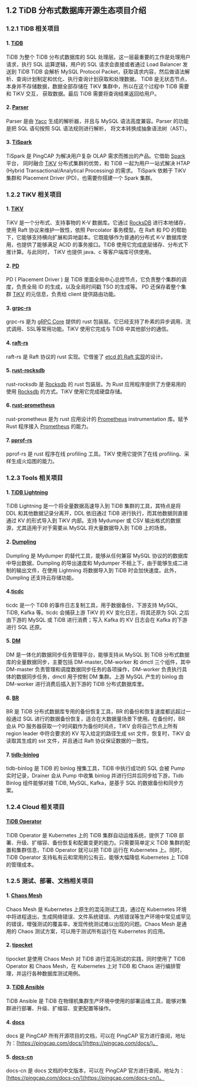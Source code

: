 ## 1.2 TiDB 分布式数据库开源生态项目介绍

### 1.2.1 TiDB 相关项目

#### 1. [TiDB](https://github.com/pingcap/tidb)

TiDB 为整个 TiDB 分布式数据库的 SQL 处理层。这一层最重要的工作是处理用户请求，执行 SQL 运算逻辑，用户的 SQL 请求会直接或者通过 Load Balancer 发送到 TiDB 
TiDB 会解析 MySQL Protocol Packet，获取请求内容，然后做语法解析、查询计划制定和优化、执行查询计划获取和处理数据。
TiDB 是无状态节点，本身并不存储数据，数据全部存储在 TiKV 集群中，所以在这个过程中 TiDB 需要和 TiKV 交互，
获取数据。最后 TiDB 需要将查询结果返回给用户。 

#### 2. [Parser](https://github.com/pingcap/parser)

Parser 是由 [Yacc](http://dinosaur.compilertools.net/) 生成的解析器，并且与 MySQL 语法高度兼容。Parser 的功能是把 SQL 语句按照 SQL 语法规则进行解析，
将文本转换成抽象语法树（AST）。

#### 3. [TiSpark](https://github.com/pingcap/tispark)

TiSpark 是 PingCAP 为解决用户复杂 OLAP 需求而推出的产品。它借助 [Spark](https://spark.apache.org/) 平台，
同时融合 [TiKV](https://github.com/tikv/tikv) 分布式集群的优势，和 TiDB 一起为用户一站式解决 HTAP (Hybrid Transactional/Analytical Processing) 的需求。
TiSpark 依赖于 TiKV 集群和 Placement Driver (PD)，也需要你搭建一个 Spark 集群。

### 1.2.2 TiKV 相关项目

#### 1. [TiKV](https://github.com/tikv/tikv)

TiKV 是一个分布式、支持事物的 K-V 数据库。它通过 [RocksDB](https://rocksdb.org/) 进行本地储存，使用 Raft 协议来维护一致性，依照 Percolator 事务模型。在 Raft 和 PD 的帮助下，它能够支持横向扩展和异地副本。它既能够作为普通的分布式 K-V 数据库使用，也提供了能够满足 ACID 的事务接口。TiDB 使用它完成底层储存、分布式下推计算。与此同时， TiKV 也提供 java、c 等客户端库可供使用。

#### 2. [PD](https://github.com/pingcap/pd)

PD ( Placement Driver ) 是 TiDB 里面全局中心总控节点，它负责整个集群的调度，负责全局 ID 的生成，以及全局时间戳 TSO 的生成等。
PD 还保存着整个集群 [TiKV](https://github.com/tikv/tikv) 的元信息，负责给 client 提供路由功能。


#### 3. [grpc-rs](https://github.com/tikv/grpc-rs)

grpc-rs 是为 [gRPC Core](https://github.com/grpc/grpc) 提供的 rust 包装层。它已经支持了朴素的异步调用、流式调用、SSL等常用功能。TiKV 使用它完成与 TiDB 中其他部分的通信。

#### 4. [raft-rs](https://github.com/tikv/raft-rs)

raft-rs 是 Raft 协议的 rust 实现。它借鉴了 [etcd 的 Raft 实现](https://github.com/etcd-io/etcd/tree/master/raft)的设计。

#### 5. [rust-rocksdb](https://github.com/tikv/rust-rocksdb)

rust-rocksdb 是 [Rocksdb](https://rocksdb.org/) 的 rust 包装层。为 Rust 应用程序提供了方便易用的使用 [Rocksdb](https://rocksdb.org/) 的方式。TiKV 使用它完成硬盘存储。

#### 6. [rust-prometheus](https://github.com/tikv/rust-prometheus)

rust-prometheus 是为 rust 应用设计的 [Prometheus](https://prometheus.io/) instrumentation 库。赋予 Rust 程序接入 [Prometheus](https://prometheus.io/) 的能力。

#### 7. [pprof-rs](https://github.com/tikv/pprof-rs)

pprof-rs 是 rust 程序在线 profiling 工具。TiKV 使用它提供了在线 profiling、采样生成火焰图的能力。

### 1.2.3 Tools 相关项目

#### 1. [TiDB Lightning](https://github.com/pingcap/tidb-lightning)

TiDB Lightning 是一个将全量数据高速导入到 TiDB 集群的工具，其特点是将 DDL 和其他数据记录分离开，DDL 依旧通过 TiDB 进行执行，而其他数据则直接通过 KV 的形式导入到 TiKV 内部。支持 Mydumper 或 CSV 输出格式的数据源，尤其适用于对于需要从 MySQL 将大量数据导入到 TiDB 上的场景。

#### 2. [Dumpling](https://github.com/pingcap/dumpling)

Dumpling 是 Mydumper 的替代工具，能够从任何兼容 MySQL 协议的的数据库中导出数据，Dumpling 的导出速度和 Mydumper 不相上下，由于能够生成二进制的输出文件，在使用 Lightning 将数据导入到 TiDB 时会加快速度。此外，Dumpling 还支持云存储功能。

#### 4.[ticdc](https://github.com/pingcap/ticdc)

ticdc 是一个 TiDB 的事件日志复制工具，用于数据备份，下游支持 MySQL, TiDB, Kafka 等。ticdc 会捕获上游 TiKV 的 KV 变化日志，将其还原为 SQL 之后由下游的 MySQL 或 TiDB 进行消费；写入 Kafka 的 KV 日志会在 Kafka 的下游进行 SQL 还原。

#### 5. [DM](https://github.com/pingcap/dm)

DM 是一体化的数据同步任务管理平台，能够支持从 MySQL 到 TiDB 分布式数据库的全量数据同步，主要包括 DM-master, DM-worker 和 dmctl 三个组件，其中 DM-master 负责管理和调度数据同步任务的各项操作，DM-worker 负责执行具体的数据同步任务，dmctl 用于控制 DM 集群。上游 MySQL 产生的 binlog 由 DM-worker 进行消费后插入到下游的 TiDB 分布式数据库里。

#### 6. [BR](https://github.com/pingcap/br)

BR 是 TiDB 分布式数据库专用的备份恢复工具，BR 的备份和恢复速度都远超过一般通过 SQL 进行的数据备份恢复，适合在大数据量场景下使用。在备份时，BR 会从 PD 服务器获取一个时间戳作为备份时间点，TiKV 会将自己节点上所有 region leader 中符合要求的 KV 写入给定的路径生成 sst 文件，恢复时，TiKV 会读取其生成的 sst 文件，并且通过 Raft 协议保证数据的一致性。

#### 7. [tidb-binlog](https://github.com/pingcap/tidb-binlog)

tidb-binlog 是 TiDB 的 binlog 搜集工具，TiDB 中执行成功的 SQL 会被 Pump 实时记录，Drainer 会从 Pump 中收集 binlog 并进行归并后同步给下游，Tidb Binlog 组件能够对接 TiDB, MySQL, Kafka，是基于 SQL 的数据备份和同步方案。

### 1.2.4 Cloud 相关项目

#### [TiDB Operator](https://github.com/pingcap/tidb-operator)

TiDB Operator 是 Kubernetes 上的 TiDB 集群自动运维系统，提供了 TiDB 部署、升级、扩缩容、备份恢复和配置变更的能力。只需要简单定义 TiDB 集群的配置和集群信息，TiDB Operator 就可以把 TiDB 运行在 Kubernetes 上。同时，TiDB Operator 支持私有云和常用的公有云，能够大幅降低 Kubernetes 上 TiDB 的管理成本。

### 1.2.5 测试、部署、文档相关项目

#### 1. [Chaos Mesh](https://github.com/pingcap/chaos-mesh)

Chaos Mesh 是 Kubernetes 上原生的混沌测试工具，通过在 Kubernetes 环境中将进程退出，生成网络错误、文件系统错误、内核错误等生产环境中常见或罕见的错误，增强测试的覆盖率，发现传统测试难以出现的问题。Chaos Mesh 是通用的 Chaos 测试方案，可以用于测试所有运行在 Kubernetes 的应用。

#### 2. [tipocket](https://github.com/pingcap/tipocket)

tipocket 是使用 Chaos Mesh 对 TiDB 进行混沌测试的实践，同时使用了 TiDB Operator 和 Chaos Mesh，在 Kubernetes 上对 TiDB 和 Chaos 进行编排管理，并运行各种数据库测试用例。

#### 3. [TiDB Ansible](https://github.com/pingcap/tidb-ansible)

TiDB Ansible 是 TiDB 在物理机集群生产环境中使用的部署运维工具，能够对集群进行部署、升级、扩缩容、变更配置等操作。

#### 4. [docs](https://github.com/pingcap/docs)

docs 是 PingCAP 所有开源项目的文档，可以在 PingCAP 官方进行查阅，地址为：[https://pingcap.com/docs/](https://pingcap.com/docs/)。

#### 5. [docs-cn](https://github.com/pingcap/docs-cn)

docs-cn 是 docs 文档的中文版本，可以在 PingCAP 官方进行查阅，地址为：[https://pingcap.com/docs-cn/](https://pingcap.com/docs-cn/)。
